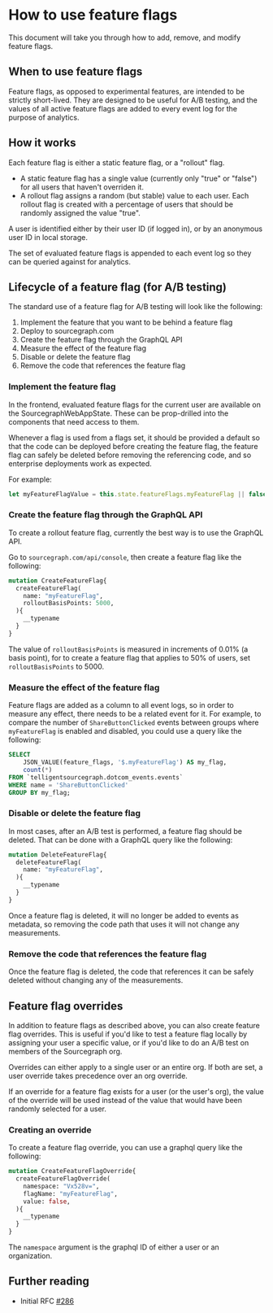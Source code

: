 # How to use feature flags

This document will take you through how to add, remove, and modify feature flags.

## When to use feature flags

Feature flags, as opposed to experimental features, are intended to be strictly short-lived.
They are designed to be useful for A/B testing, and the values of all active feature flags
are added to every event log for the purpose of analytics.

## How it works

Each feature flag is either a static feature flag, or a "rollout" flag. 
- A static feature flag has a single value (currently only "true" or "false") for all users that haven't overriden it.
- A rollout flag assigns a random (but stable) value to each user. Each rollout flag is created with a percentage of users that should be randomly assigned the value "true".

A user is identified either by their user ID (if logged in), or by an anonymous user ID in local 
storage. 

The set of evaluated feature flags is appended to each event log so they can be queried against
for analytics.

## Lifecycle of a feature flag (for A/B testing)

The standard use of a feature flag for A/B testing will look like the following:

1) Implement the feature that you want to be behind a feature flag
2) Deploy to sourcegraph.com
3) Create the feature flag through the GraphQL API
4) Measure the effect of the feature flag
5) Disable or delete the feature flag
6) Remove the code that references the feature flag


### Implement the feature flag

In the frontend, evaluated feature flags for the current user are available on 
the SourcegraphWebAppState. These can be prop-drilled into the components that need access to them.

Whenever a flag is used from a flags set, it should be provided a default so that 
the code can be deployed before creating the feature flag, the feature flag can safely 
be deleted before removing the referencing code, and so enterprise deployments work as
expected. 

For example:
```typescript
let myFeatureFlagValue = this.state.featureFlags.myFeatureFlag || false
```

### Create the feature flag through the GraphQL API

To create a rollout feature flag, currently the best way is to use the GraphQL API.

Go to `sourcegraph.com/api/console`, then create a feature flag like the following:
```graphql
mutation CreateFeatureFlag{
  createFeatureFlag(
    name: "myFeatureFlag",
    rolloutBasisPoints: 5000,
  ){
    __typename
  }
}
```

The value of `rolloutBasisPoints` is measured in increments of 0.01% (a basis point), 
for to create a feature flag that applies to 50% of users, set `rolloutBasisPoints` 
to 5000.

### Measure the effect of the feature flag

Feature flags are added as a column to all event logs, so in order to measure any 
effect, there needs to be a related event for it. For example, to compare the number of
`ShareButtonClicked` events between groups where `myFeatureFlag` is enabled and disabled,
you could use a query like the following:

```sql
SELECT 
	JSON_VALUE(feature_flags, '$.myFeatureFlag') AS my_flag, 
	count(*) 
FROM `telligentsourcegraph.dotcom_events.events` 
WHERE name = 'ShareButtonClicked' 
GROUP BY my_flag;
```

### Disable or delete the feature flag

In most cases, after an A/B test is performed, a feature flag should be deleted.
That can be done with a GraphQL query like the following:
```graphql
mutation DeleteFeatureFlag{
  deleteFeatureFlag(
    name: "myFeatureFlag",
  ){
    __typename
  }
}
```

Once a feature flag is deleted, it will no longer be added to events as metadata,
so removing the code path that uses it will not change any measurements.

### Remove the code that references the feature flag

Once the feature flag is deleted, the code that references it can be safely deleted
without changing any of the measurements. 

## Feature flag overrides

In addition to feature flags as described above, you can also create feature flag
overrides. This is useful if you'd like to test a feature flag locally by assigning
your user a specific value, or if you'd like to do an A/B test on members of the 
Sourcegraph org. 

Overrides can either apply to a single user or an entire org. If both are set, a user
override takes precedence over an org override.

If an override for a feature flag exists for a user (or the user's org), the value of 
the override will be used instead of the value that would have been randomly selected for a user.

### Creating an override

To create a feature flag override, you can use a graphql query like the following:

```graphql
mutation CreateFeatureFlagOverride{
  createFeatureFlagOverride(
    namespace: "Vx528v=", 
    flagName: "myFeatureFlag",
    value: false,
  ){
    __typename
  }
}
```

The `namespace` argument is the graphql ID of either a user or an organization.

## Further reading

- Initial RFC [#286](https://docs.google.com/document/d/1aT8uI3mUXpm9IK9_WbXhFM5ahHj9KQeQ521hd9EE5U8/edit)
